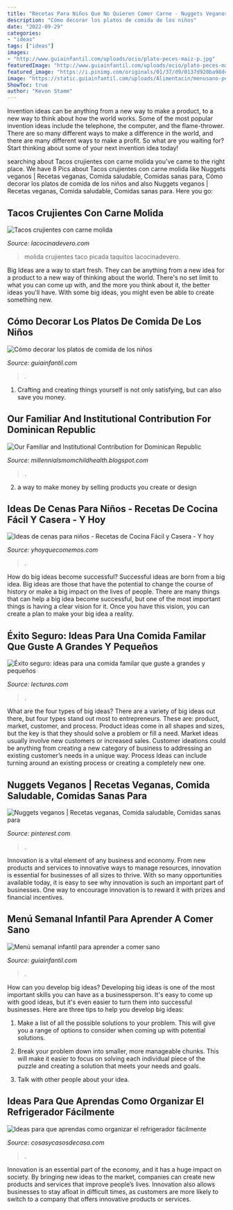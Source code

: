```yaml
---
title: "Recetas Para Niños Que No Quieren Comer Carne - Nuggets Veganos"
description: "Cómo decorar los platos de comida de los niños"
date: "2022-09-29"
categories:
- "ideas"
tags: ["ideas"]
images:
- "http://www.guiainfantil.com/uploads/ocio/plato-peces-maiz-p.jpg"
featuredImage: "http://www.guiainfantil.com/uploads/ocio/plato-peces-maiz-p.jpg"
featured_image: "https://i.pinimg.com/originals/01/37/d9/0137d920ba98dc3294ea313d8041e187.jpg"
image: "https://static.guiainfantil.com/uploads/Alimentacin/menusano-pe.jpg"
ShowToc: true
author: "Kevon Stamm"
---
```



Invention ideas can be anything from a new way to make a product, to a new way to think about how the world works. Some of the most popular invention ideas include the telephone, the computer, and the flame-thrower. There are so many different ways to make a difference in the world, and there are many different ways to make a profit. So what are you waiting for? Start thinking about some of your next invention idea today!

	

		
searching about Tacos crujientes con carne molida you've came to the right place. We have 8 Pics about Tacos crujientes con carne molida like Nuggets veganos | Recetas veganas, Comida saludable, Comidas sanas para, Cómo decorar los platos de comida de los niños and also Nuggets veganos | Recetas veganas, Comida saludable, Comidas sanas para. Here you go:
		
    
## Tacos Crujientes Con Carne Molida

<img loading=lazy src="https://i2.wp.com/lacocinadevero.com/wp-content/uploads/2013/09/Tacos-crujientes_La-cocina-de-Vero.jpg" onerror="this.onerror=null;this.src='https://tse4.mm.bing.net/th?id=OIP.6VokMuQjBRp54Uyv5sJ9dQHaFj&amp;pid=15.1';" alt="Tacos crujientes con carne molida">

_Source: lacocinadevero.com_

>molida crujientes taco picada taquitos lacocinadevero. 

	

Big Ideas are a way to start fresh. They can be anything from a new idea for a product to a new way of thinking about the world. There's no set limit to what you can come up with, and the more you think about it, the better ideas you'll have. With some big ideas, you might even be able to create something new.

    
## Cómo Decorar Los Platos De Comida De Los Niños

<img loading=lazy src="http://www.guiainfantil.com/uploads/ocio/plato-peces-maiz-p.jpg" onerror="this.onerror=null;this.src='https://tse2.mm.bing.net/th?id=OIP.DULMK1JNRw7t7L4_bPjjrwHaDh&amp;pid=15.1';" alt="Cómo decorar los platos de comida de los niños">

_Source: guiainfantil.com_

>. 

	

1. Crafting and creating things yourself is not only satisfying, but can also save you money.

    
## Our Familiar And Institutional Contribution For Dominican Republic

<img loading=lazy src="https://lh6.googleusercontent.com/proxy/feeV5kqzhoIA8MVYiCnamQmaEn67WsEVdi5NxGwsqxV6GTP3XOKPg1v8tUz_SRyxSZ8rWPaWx2Z9PYrw_DcJUdBvM2c=w1200-h630-n-k-no-nu" onerror="this.onerror=null;this.src='https://tse3.mm.bing.net/th?id=OIP._UwJimof_ZLhXrNA4w4YTgHaFj&amp;pid=15.1';" alt="Our Familiar and Institutional Contribution for Dominican Republic">

_Source: millennialsmomchildhealth.blogspot.com_

>. 

	

2. a way to make money by selling products you create or design

    
## Ideas De Cenas Para Niños - Recetas De Cocina Fácil Y Casera - Y Hoy

<img loading=lazy src="https://yhoyquecomemos.com/wp-content/uploads/2017/12/ideas-de-cenas-para-niños-595x499.jpg" onerror="this.onerror=null;this.src='https://tse3.mm.bing.net/th?id=OIP.oULeX9non-AgoFPVowvBYQHaGN&amp;pid=15.1';" alt="Ideas de cenas para niños - Recetas de Cocina Fácil y Casera - Y hoy">

_Source: yhoyquecomemos.com_

>. 

	

How do big ideas become successful?
Successful ideas are born from a big idea. Big ideas are those that have the potential to change the course of history or make a big impact on the lives of people. There are many things that can help a big idea become successful, but one of the most important things is having a clear vision for it. Once you have this vision, you can create a plan to make your big idea a reality.

    
## Éxito Seguro: Ideas Para Una Comida Familar Que Guste A Grandes Y Pequeños

<img loading=lazy src="http://www.lecturas.com/medio/2014/07/24/exito_seguro_ideas_para_una_comida_familiar_que_guste_a_grandes_y_pequenos_aperitivos_1000x797.jpg" onerror="this.onerror=null;this.src='https://tse3.mm.bing.net/th?id=OIP.myFv9eLdLPGtLyvRtr0K0AHaF5&amp;pid=15.1';" alt="Éxito seguro: ideas para una comida familar que guste a grandes y pequeños">

_Source: lecturas.com_

>. 

	

What are the four types of big ideas?
There are a variety of big ideas out there, but four types stand out most to entrepreneurs. These are: product, market, customer, and process. Product ideas come in all shapes and sizes, but the key is that they should solve a problem or fill a need. Market ideas usually involve new customers or increased sales. Customer ideations could be anything from creating a new category of business to addressing an existing customer’s needs in a unique way. Process Ideas can include turning around an existing process or creating a completely new one.

    
## Nuggets Veganos | Recetas Veganas, Comida Saludable, Comidas Sanas Para

<img loading=lazy src="https://i.pinimg.com/originals/01/37/d9/0137d920ba98dc3294ea313d8041e187.jpg" onerror="this.onerror=null;this.src='https://tse3.mm.bing.net/th?id=OIP.bGulkGU9-vqajuxtPZnZJAHaKk&amp;pid=15.1';" alt="Nuggets veganos | Recetas veganas, Comida saludable, Comidas sanas para">

_Source: pinterest.com_

>. 

	

Innovation is a vital element of any business and economy. From new products and services to innovative ways to manage resources, innovation is essential for businesses of all sizes to thrive. With so many opportunities available today, it is easy to see why innovation is such an important part of businesses. One way to encourage innovation is to reward it with prizes and financial incentives.

    
## Menú Semanal Infantil Para Aprender A Comer Sano

<img loading=lazy src="https://static.guiainfantil.com/uploads/Alimentacin/menusano-pe.jpg" onerror="this.onerror=null;this.src='https://tse4.mm.bing.net/th?id=OIP.bXjP9gRVPXdMEUewL6jdBAHaDa&amp;pid=15.1';" alt="Menú semanal infantil para aprender a comer sano">

_Source: guiainfantil.com_

>. 

	

How can you develop big ideas?
Developing big ideas is one of the most important skills you can have as a businessperson. It's easy to come up with good ideas, but it's even easier to turn them into successful businesses. Here are three tips to help you develop big ideas:
1. Make a list of all the possible solutions to your problem. This will give you a range of options to consider when coming up with potential solutions.

2. Break your problem down into smaller, more manageable chunks. This will make it easier to focus on solving each individual piece of the puzzle and creating a solution that meets your needs and goals.

3. Talk with other people about your idea.

    
## Ideas Para Que Aprendas Como Organizar El Refrigerador Fácilmente

<img loading=lazy src="https://i0.wp.com/cosasycasosdecasa.com/wp-content/uploads/2019/01/Gavetas-y-contenedores-deslizables-con-asas-min.jpg?fit=960%2C720&amp;ssl=1" onerror="this.onerror=null;this.src='https://tse2.mm.bing.net/th?id=OIP.IQXJBKtQ2KZ7i0gvzhEa5gHaFj&amp;pid=15.1';" alt="Ideas para que aprendas como organizar el refrigerador fácilmente">

_Source: cosasycasosdecasa.com_

>. 

	

Innovation is an essential part of the economy, and it has a huge impact on society. By bringing new ideas to the market, companies can create new products and services that improve people’s lives. Innovation also allows businesses to stay afloat in difficult times, as customers are more likely to switch to a company that offers innovative products or services.

